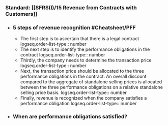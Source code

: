 ### **Standard**: [[SFRS(I)/15 Revenue from Contracts with Customers]]
- ### 5 steps of revenue recognition #Cheatsheet/PFF
	- The first step is to ascertain that there is a legal contract
	  logseq.order-list-type:: number
	- The next step is to identify the performance obligations in the contract
	  logseq.order-list-type:: number
	- Thirdly, the company needs to determine the transaction price
	  logseq.order-list-type:: number
	- Next, the transaction price should be allocated to the three performance obligations in the contract. An overall discount compared to the aggregate of standalone selling prices is allocated between the three performance obligations on a relative standalone selling price basis.
	  logseq.order-list-type:: number
	- Finally, revenue is recognized when the company satisfies a performance obligation
	  logseq.order-list-type:: number
- ### When are performance obligations satisfied?